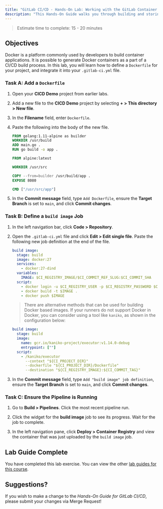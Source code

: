 ```yaml
---
title: "GitLab CI/CD - Hands-On Lab: Working with the GitLab Container Registry"
description: "This Hands-On Guide walks you through building and storing a Docker container in GitLab."
---
```


> Estimate time to complete: 15 - 20 minutes

## Objectives

Docker is a platform commonly used by developers to build container applications. It is possible to generate Docker containers as a part of a CI/CD build process. In this lab, you will learn how to define a `Dockerfile` for your project, and integrate it into your `.gitlab-ci.yml` file.

### Task A: Add a `Dockerfile`

1. Open your **CICD Demo** project from earlier labs.

1. Add a new file to the **CICD Demo** project by selecting **+ > This directory > New file**.

1. In the **Filename** field, enter `Dockerfile`.

1. Paste the following into the body of the new file.

    ```Dockerfile
    FROM golang:1.11-alpine as builder
    WORKDIR /usr/build
    ADD main.go .
    RUN go build -o app .

    FROM alpine:latest

    WORKDIR /usr/src

    COPY --from=builder /usr/build/app .
    EXPOSE 8080

    CMD ["/usr/src/app"]
    ```

1. In the **Commit message** field, type `Add Dockerfile`, ensure the **Target Branch** is set to `main`, and click **Commit changes**.

### Task B: Define a `build image` Job

1. In the left navigation bar, click **Code > Repository**.

1. Open the `.gitlab-ci.yml` file and click **Edit > Edit single file**. Paste the following new job definition at the end of the file.

    ```yml
    build image:
      stage: build
      image: docker:27
      services:
        - docker:27-dind
      variables:
        IMAGE: $CI_REGISTRY_IMAGE/$CI_COMMIT_REF_SLUG:$CI_COMMIT_SHA
      script:
        - docker login -u $CI_REGISTRY_USER -p $CI_REGISTRY_PASSWORD $CI_REGISTRY
        - docker build -t $IMAGE .
        - docker push $IMAGE
    ```

    > There are alternative methods that can be used for building Docker based images. If your runners do not support Docker in Docker, you can consider using a tool like `kaniko`, as shown in the configuration below:

    ```yml
    build image:
      stage: build
      image:
        name: gcr.io/kaniko-project/executor:v1.14.0-debug
        entrypoint: [""]
      script:
        - /kaniko/executor
          --context "${CI_PROJECT_DIR}"
          --dockerfile "${CI_PROJECT_DIR}/Dockerfile"
          --destination "${CI_REGISTRY_IMAGE}:${CI_COMMIT_TAG}"
    ```

1. In the **Commit message** field, type `Add "build image" job definition`, ensure the **Target Branch** is set to `main`, and click **Commit changes**.

### Task C: Ensure the Pipeline is Running

1. Go to **Build > Pipelines**. Click the most recent pipeline run.

1. Click the widget for the **build image** job to see its progress. Wait for the job to complete.

1. In the left navigation pane, click **Deploy > Container Registry** and view the container that was just uploaded by the `build image` job.

## Lab Guide Complete

You have completed this lab exercise. You can view the other [lab guides for this course](/handbook/customer-success/professional-services-engineering/education-services/gitlabcicdhandson).

## Suggestions?

If you wish to make a change to the *Hands-On Guide for GitLab CI/CD*, please submit your changes via Merge Request!
